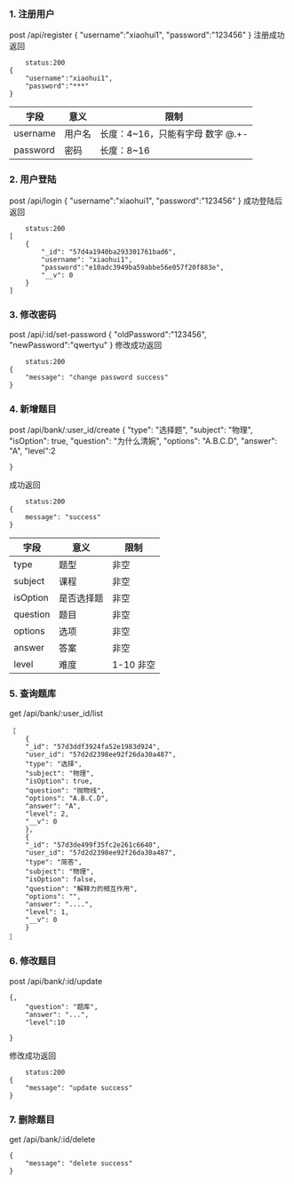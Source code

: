 <h3>1. 注册用户</h3>
	post /api/register
	{
		"username":"xiaohui1",
		"password":"123456"
	}
注册成功返回

		status:200
	{
		"username":"xiaohui1",
		"password":"***"
	}

 字段        | 意义           | 限制
 ------------- |-------------| -----
  username     | 用户名         | 长度：4~16，只能有字母 数字 @.+-
 password      | 密码           |   长度：8~16

<h3>2. 用户登陆</h3>
	post /api/login
	{
		"username":"xiaohui1",
		"password":"123456"
	}
成功登陆后返回

		status:200
	[
		{
			"_id": "57d4a1940ba293301761bad6",
			"username": "xiaohui1",
			"password":"e10adc3949ba59abbe56e057f20f883e",
			"__v": 0
		}
	]
<h3>3. 修改密码</h3>
	post /api/:id/set-password
	{
		"oldPassword":"123456",
		"newPassword":"qwertyu"
	}
修改成功返回

		status:200
	{
		"message": "change password success"
	}
<h3>4. 新增题目</h3>
	post /api/bank/:user_id/create
	{
		"type": "选择题",
		"subject": "物理",
		"isOption": true,
		"question": "为什么清婉",
		"options": "A.B.C.D",
		"answer": "A",
		"level":2

	}
成功返回

		status:200
	{
		message": "success"
	}

 字段            | 意义           | 限制
 -------------  |-------------| -----
 type     		| 题型         |   非空
 subject      	| 课程         |   非空
 isOption      	| 是否选择题    |   非空
 question      	| 题目         |   非空
 options      	| 选项         |   非空
 answer      	| 答案         |   非空
 level      	| 难度         |   1-10 非空


<h3>5. 查询题库</h3>
	get /api/bank/:user_id/list

<br>

	［
		{
		"_id": "57d3ddf3924fa52e1983d924",
		"user_id": "57d2d2398ee92f26da30a487",
		"type": "选择",
		"subject": "物理",
		"isOption": true,
		"question": "抛物线",
		"options": "A.B.C.D",
		"answer": "A",
		"level": 2,
		"__v": 0
		},
		{
		"_id": "57d3de499f35fc2e261c6640",
		"user_id": "57d2d2398ee92f26da30a487",
		"type": "简答",
		"subject": "物理",
		"isOption": false,
		"question": "解释力的相互作用",
		"options": "",
		"answer": "....",
		"level": 1,
		"__v": 0
		}
	］

<h3>6. 修改题目</h3>
	post /api/bank/:id/update

	{,
		"question": "题库",
		"answer": "...",
		"level":10

	}
修改成功返回

		status:200
	{
		"message": "update success"
	}
<h3>7. 删除题目</h3>
	get /api/bank/:id/delete
<br>

	{
		"message": "delete success"
	}